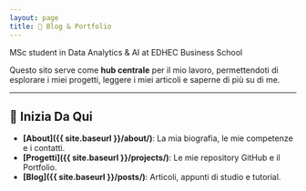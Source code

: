 ```yaml
---
layout: page
title: 🚀 Blog & Portfolio
---
```


MSc student in Data Analytics & AI at EDHEC Business School

Questo sito serve come **hub centrale** per il mio lavoro, permettendoti di esplorare i miei progetti, leggere i miei articoli e saperne di più su di me.

---

## 🎯 Inizia Da Qui

- **[About]({{ site.baseurl }}/about/)**: La mia biografia, le mie competenze e i contatti.
- **[Progetti]({{ site.baseurl }}/projects/)**: Le mie repository GitHub e il Portfolio.
- **[Blog]({{ site.baseurl }}/posts/)**: Articoli, appunti di studio e tutorial.
